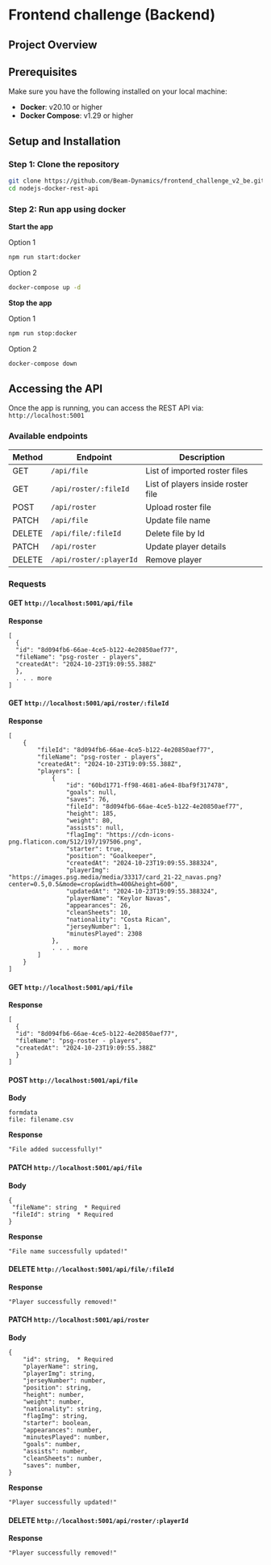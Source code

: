 # Frontend challenge (Backend)

## Project Overview


## Prerequisites
Make sure you have the following installed on your local machine:
- **Docker**: v20.10 or higher
- **Docker Compose**: v1.29 or higher

## Setup and Installation

### Step 1: Clone the repository
```bash
git clone https://github.com/Beam-Dynamics/frontend_challenge_v2_be.git
cd nodejs-docker-rest-api
```

### Step 2: Run app using docker
**Start the app**

Option 1
```bash
npm run start:docker
```

Option 2
```bash
docker-compose up -d
```

**Stop the app**

Option 1
```bash
npm run stop:docker
```

Option 2
```bash
docker-compose down
```

## Accessing the API
Once the app is running, you can access the REST API via:
`http://localhost:5001`

### Available endpoints
| Method | Endpoint                | Description                        |
|--------|-------------------------|------------------------------------|
| GET    | `/api/file`             | List of imported roster files      |
| GET    | `/api/roster/:fileId`   | List of players inside roster file |
| POST   | `/api/roster`           | Upload roster file                 |
| PATCH  | `/api/file`             | Update file name                   |
| DELETE | `/api/file/:fileId`     | Delete file by Id                  |
| PATCH  | `/api/roster`          | Update player details              |
| DELETE | `/api/roster/:playerId` | Remove player                      |

### Requests
#### GET `http://localhost:5001/api/file`

**Response**
```
[
  {
  "id": "8d094fb6-66ae-4ce5-b122-4e20850aef77",
  "fileName": "psg-roster - players",
  "createdAt": "2024-10-23T19:09:55.388Z"
  },
  . . . more
]
```

#### GET `http://localhost:5001/api/roster/:fileId`

**Response**
```
[
    {
        "fileId": "8d094fb6-66ae-4ce5-b122-4e20850aef77",
        "fileName": "psg-roster - players",
        "createdAt": "2024-10-23T19:09:55.388Z",
        "players": [
            {
                "id": "60bd1771-ff98-4681-a6e4-8baf9f317478",
                "goals": null,
                "saves": 76,
                "fileId": "8d094fb6-66ae-4ce5-b122-4e20850aef77",
                "height": 185,
                "weight": 80,
                "assists": null,
                "flagImg": "https://cdn-icons-png.flaticon.com/512/197/197506.png",
                "starter": true,
                "position": "Goalkeeper",
                "createdAt": "2024-10-23T19:09:55.388324",
                "playerImg": "https://images.psg.media/media/33317/card_21-22_navas.png?center=0.5,0.5&mode=crop&width=400&height=600",
                "updatedAt": "2024-10-23T19:09:55.388324",
                "playerName": "Keylor Navas",
                "appearances": 26,
                "cleanSheets": 10,
                "nationality": "Costa Rican",
                "jerseyNumber": 1,
                "minutesPlayed": 2308
            },
            . . . more
        ]
    } 
]
```

#### GET `http://localhost:5001/api/file`

**Response**
```
[
  {
  "id": "8d094fb6-66ae-4ce5-b122-4e20850aef77",
  "fileName": "psg-roster - players",
  "createdAt": "2024-10-23T19:09:55.388Z"
  }
]
```

#### POST `http://localhost:5001/api/file`

**Body**
```
formdata
file: filename.csv
```

**Response**
```
"File added successfully!"
```

#### PATCH `http://localhost:5001/api/file`

**Body**
```
{
 "fileName": string  * Required
 "fileId": string  * Required
}
```

**Response**
```
"File name successfully updated!"
```


#### DELETE `http://localhost:5001/api/file/:fileId`
**Response**
```
"Player successfully removed!"
```

#### PATCH  `http://localhost:5001/api/roster`
**Body**
```
{
    "id": string,  * Required
    "playerName": string,
    "playerImg": string,
    "jerseyNumber": number,
    "position": string,
    "height": number,
    "weight": number,
    "nationality": string,
    "flagImg": string,
    "starter": boolean,
    "appearances": number,
    "minutesPlayed": number,
    "goals": number,
    "assists": number,
    "cleanSheets": number,
    "saves": number,
}
```

**Response**
```
"Player successfully updated!"
```

#### DELETE `http://localhost:5001/api/roster/:playerId`
**Response**
```
"Player successfully removed!"
```
